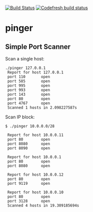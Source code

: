 [![Build Status](https://travis-ci.com/bigmyx/pinger.svg?branch=master)](https://travis-ci.com/bigmyx/pinger)
[![Codefresh build status]( https://g.codefresh.io/api/badges/pipeline/bigmyx/default%2Fpinger?key=eyJhbGciOiJIUzI1NiJ9.NWVjYjA2Y2M5NDdkYjE5ZDU1Nzk1MmU0.LuAwzjeXQFONvMSpkC98O7qM76gSgS1PmvLslScUJ44&type=cf-1)]( https%3A%2F%2Fg.codefresh.io%2Fpipelines%2Fpinger%2Fbuilds%3Ffilter%3Dtrigger%3Abuild~Build%3Bpipeline%3A5ecb075e13505734c6126241~pinger)


# pinger

## Simple Port Scanner

Scan a single host:

```
./pinger 127.0.0.1            
 Report for host 127.0.0.1 
 port 110       open 
 port 585       open 
 port 995       open 
 port 993       open 
 port 143       open 
 port 80        open 
 port 4767      open 
 Scanned 1 hosts in 2.098227587s
```

Scan IP block:

```
$ ./pinger 10.0.0.0/28

 Report for host 10.0.0.11 
 port 80        open 
 port 8080      open 
 port 8090      open 
 
 Report for host 10.0.0.1 
 port 80        open 
 port 8080      open 
 
 Report for host 10.0.0.12 
 port 80        open 
 port 9119      open
 
 Report for host 10.0.0.10 
 port 80        open 
 port 3128      open 
 Scanned 4 hosts in 19.309185694s
```

